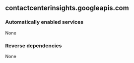 ## contactcenterinsights.googleapis.com

### Automatically enabled services

None

### Reverse dependencies

None
